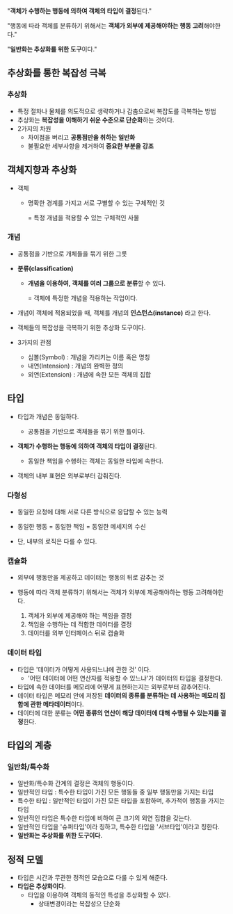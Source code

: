 "**객체가 수행하는 행동에 의하여 객체의 타입이 결정**된다."

"행동에 따라 객체를 분류하기 위해서는 **객체가 외부에 제공해야하는 행동 고려**해야한다."

"**일반화는 추상화를 위한 도구**이다."

## 추상화를 통한 복잡성 극복

### 추상화

- 특정 절차나 물체를 의도적으로 생략하거나 감춤으로써 복잡도를 극복하는 방법
- 추상화는 **복잡성을 이해하기 쉬운 수준으로 단순화**하는 것이다.
- 2가지의 차원
  - 차이점을 버리고 **공통점만을 취하는 일반화**
  - 불필요한 세부사항을 제거하여 **중요한 부분을 강조**

## 객체지향과 추상화

- 객체 

  - 명확한 경계를 가지고 서로 구별할 수 있는 구체적인 것

    = 특정 개념을 적용할 수 있는 구체적인 사물

### 개념

- 공통점을 기반으로 개체들을 묶기 위한 그릇

- **분류(classification)**

  - **개념을 이용하여, 객체를 여러 그룹으로 분류**할 수 있다.

    = 객체에 특정한 개념을 적용하는 작업이다.

- 개념이 객체에 적용되었을 때, 객체를 개념의 **인스턴스(instance)** 라고 한다.

- 객체들의 복잡성을 극복하기 위한 추상화 도구이다.

- 3가지의 관점

  - 심볼(Symbol) : 개념을 가리키는 이름 혹은 명칭
  - 내연(Intension) : 개념의 완벽한 정의
  - 외연(Extension) : 개념에 속한 모든 객체의 집합

## 타입

- 타입과 개념은 동일하다.

  - 공통점을 기반으로 객체들을 묶기 위한 틀이다.

- **객체가 수행하는 행동에 의하여 객체의 타입이 결정**된다.

  - 동일한 책임을 수행하는 객체는 동일한 타입에 속한다.

- 객체의 내부 표현은 외부로부터 감춰진다.

### 다형성

  - 동일한 요청에 대해 서로 다른 방식으로 응답할 수 있는 능력
  - 동일한 행동 = 동일한 책임 = 동일한 메세지의 수신
    
- 단, 내부의 로직은 다를 수 있다.
  
### 캡슐화

- 외부에 행동만을 제공하고 데이터는 행동의 뒤로 감추는 것

- 행동에 따라 객체 분류하기 위해서는 객체가 외부에 제공해야하는 행동 고려해야한다.

  1. 객체가 외부에 제공해야 하는 책임을 결정
  2. 책임을 수행하는 데 적합한 데이터를 결정
  3. 데이터를 외부 인터페이스 뒤로 캡슐화

### 데이터 타입

- 타입은 '데이터가 어떻게 사용되느냐에 관한 것' 이다.
  - '어떤 데이터에 어떤 연산자를 적용할 수 있느냐'가 데이터의 타입을 결정한다.
- 타입에 속한 데이터를 메모리에 어떻게 표현하는지는 외부로부터 감추어진다.
- 데이터 타입은 메모리 안에 저장된 **데이터의 종류를 분류하는 데 사용하는 메모리 집합에 관한 메타데이터**이다.
- 데이터에 대한 분류는 **어떤 종류의 연산이 해당 데이터에 대해 수행될 수 있는지를 결정**한다.

## 타입의 계층

### 일반화/특수화

- 일반화/특수화 간계의 결정은 객체의 행동이다.
- 일반적인 타입 : 특수한 타입이 가진 모든 행동들 중 일부 행동만을 가지는 타입
- 특수한 타입 : 일반적인 타입이 가진 모든 타입을 포함하며, 추가적이 행동을 가지는 타입
- 일반적인 타입은 특수한 타입에 비하여 큰 크기의 외연 집합을 갖는다.
- 일반적인 타입을 '슈퍼타입'이라 칭하고, 특수한 타입을 '서브타입'이라고 칭한다.
- **일반화는 추상화를 위한 도구이다.**

## 정적 모델

- 타입은 시간과 무관한 정적인 모습으로 다룰 수 있게 해준다.
- **타입은 추상화이다.**
  - 타입을 이용하여 객체의 동적인 특성을 추상화할 수 있다.
    - 상태변경이라는 복잡성으 단순화
